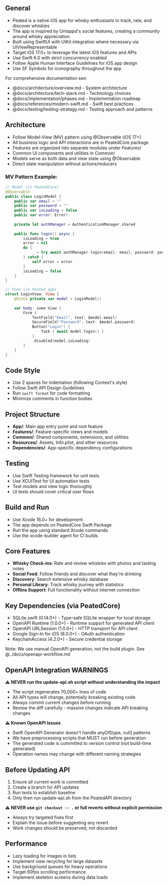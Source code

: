 ## General

- Peated is a native iOS app for whisky enthusiasts to track, rate, and discover whiskies
- The app is inspired by Untappd's social features, creating a community around whisky appreciation
- Built using SwiftUI with UIKit integration where necessary via UIViewRepresentable
- Target iOS 17.0+ to leverage the latest iOS features and APIs
- Use Swift 6.0 with strict concurrency enabled
- Follow Apple Human Interface Guidelines for iOS app design
- Use SF Symbols for iconography throughout the app

For comprehensive documentation see:
- @docs/architecture/overview.md - System architecture
- @docs/architecture/tech-stack.md - Technology choices
- @docs/implementation/phases.md - Implementation roadmap
- @docs/references/modern-swift.md - Swift best practices
- @docs/testing/testing-strategy.md - Testing approach and patterns

## Architecture

- Follow Model-View (MV) pattern using @Observable (iOS 17+)
- All business logic and API interactions are in PeatedCore package
- Features are organized into separate modules under Features/
- Common UI components and utilities in Common/
- Models serve as both data and view state using @Observable
- Direct state manipulation without actions/reducers

### MV Pattern Example:
```swift
// Model (in PeatedCore)
@Observable
public class LoginModel {
    public var email = ""
    public var password = ""
    public var isLoading = false
    public var error: Error?
    
    private let authManager = AuthenticationManager.shared
    
    public func login() async {
        isLoading = true
        error = nil
        do {
            _ = try await authManager.login(email: email, password: password)
        } catch {
            self.error = error
        }
        isLoading = false
    }
}

// View (in Peated app)
struct LoginView: View {
    @State private var model = LoginModel()
    
    var body: some View {
        Form {
            TextField("Email", text: $model.email)
            SecureField("Password", text: $model.password)
            Button("Login") {
                Task { await model.login() }
            }
            .disabled(model.isLoading)
        }
    }
}
```

## Code Style

- Use 2 spaces for indentation (following Context's style)
- Follow Swift API Design Guidelines
- Run `swift format` for code formatting
- Minimize comments in function bodies

## Project Structure

- **App/**: Main app entry point and root feature
- **Features/**: Feature-specific views and models
- **Common/**: Shared components, extensions, and utilities
- **Resources/**: Assets, Info.plist, and other resources
- **Dependencies/**: App-specific dependency configurations

## Testing

- Use Swift Testing framework for unit tests
- Use XCUITest for UI automation tests
- Test models and view logic thoroughly
- UI tests should cover critical user flows

## Build and Run

- Use Xcode 16.0+ for development
- The app depends on PeatedCore Swift Package
- Run the app using standard Xcode commands
- Use the xcode-builder agent for CI builds

## Core Features

- **Whisky Check-ins**: Rate and review whiskies with photos and tasting notes
- **Social Feed**: Follow friends and discover what they're drinking
- **Discovery**: Search extensive whisky database
- **Personal Library**: Track whisky journey with statistics
- **Offline Support**: Full functionality without internet connection

## Key Dependencies (via PeatedCore)

- SQLite.swift (0.14.0+) - Type-safe SQLite wrapper for local storage
- OpenAPI Runtime (1.0.0+) - Runtime support for generated API client
- OpenAPI URLSession (1.0.0+) - HTTP transport for API client
- Google Sign-In for iOS (8.0.0+) - OAuth authentication
- KeychainAccess (4.2.0+) - Secure credential storage

Note: We use manual OpenAPI generation, not the build plugin. See @../docs/openapi-workflow.md

## OpenAPI Integration WARNINGS

⚠️ **NEVER run the update-api.sh script without understanding the impact**
- The script regenerates 70,000+ lines of code
- All API types will change, potentially breaking existing code
- Always commit current changes before running
- Review the diff carefully - massive changes indicate API breaking changes

⚠️ **Known OpenAPI Issues**
- Swift OpenAPI Generator doesn't handle anyOf[type, null] patterns
- We have preprocessing scripts that MUST run before generation
- The generated code is committed to version control (not build-time generated)
- Operation names may change with different naming strategies

## Before Updating API
1. Ensure all current work is committed
2. Create a branch for API updates
3. Run tests to establish baseline
4. Only then run update-api.sh from the PeatedAPI directory

⚠️ **NEVER use `git checkout -- .` or full reverts without explicit permission**
- Always try targeted fixes first
- Explain the issue before suggesting any revert
- Work changes should be preserved, not discarded

## Performance

- Lazy loading for images in lists
- Implement view recycling for large datasets
- Use background queues for heavy operations
- Target 60fps scrolling performance
- Implement skeleton screens during data loads